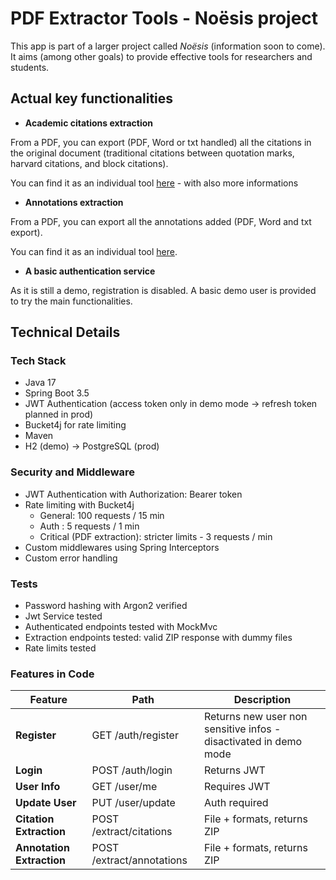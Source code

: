 # PDF Extractor Tools - Noësis project

This app is part of a larger project called *Noësis* (information soon to come). It aims (among other goals) to provide effective tools for researchers and students. 

## Actual key functionalities 
* **Academic citations extraction**

From a PDF, you can export (PDF, Word or txt handled) all the citations in the original document (traditional citations between quotation marks, harvard citations, and block citations). 

You can find it as an individual tool [here](https://github.com/CamilleNerriere/citation-extractor) - with also more informations 

* **Annotations extraction**

From a PDF, you can export all the annotations added (PDF, Word and txt export). 

You can find it as an individual tool [here](https://github.com/CamilleNerriere/java-annotation-extractor/tree/main).

* **A basic authentication service**

As it is still a demo, registration is disabled. A basic demo user is provided to try the main functionalities. 

## Technical Details

### Tech Stack

* Java 17
* Spring Boot 3.5
* JWT Authentication (access token only in demo mode -> refresh token planned in prod)
* Bucket4j for rate limiting
* Maven
* H2 (demo) -> PostgreSQL (prod)

### Security and Middleware

* JWT Authentication with Authorization: Bearer token
* Rate limiting with Bucket4j
    * General: 100 requests / 15 min
    * Auth : 5 requests / 1 min
    * Critical (PDF extraction): stricter limits - 3 requests / min
* Custom middlewares using Spring Interceptors
* Custom error handling 

### Tests

* Password hashing with Argon2 verified
* Jwt Service tested
* Authenticated endpoints tested with MockMvc
* Extraction endpoints tested: valid ZIP response with dummy files
* Rate limits tested

### Features in Code

| Feature                | Path                      | Description                          |
|------------------------|---------------------------|--------------------------------------|
| **Register**           | GET /auth/register      | Returns new user non sensitive infos  - disactivated in demo mode                       |
| **Login**              | POST /auth/login        | Returns JWT                          |
| **User Info**          | GET /user/me            | Requires JWT                         |
| **Update User**        | PUT /user/update        | Auth required                        |
| **Citation Extraction**| POST /extract/citations | File + formats, returns ZIP          |
| **Annotation Extraction** | POST /extract/annotations | File + formats, returns ZIP      |


